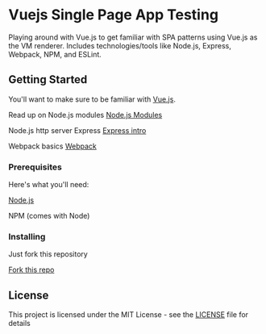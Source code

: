 # Vuejs Single Page App Testing

Playing around with Vue.js to get familiar with SPA patterns using Vue.js as the VM renderer. Includes technologies/tools like Node.js, Express, Webpack, NPM, and ESLint. 

## Getting Started

You'll want to make sure to be familiar with [Vue.js](https://vuejs.org/).

Read up on Node.js modules [Node.js Modules](https://nodejs.org/api/modules.html)

Node.js http server Express [Express intro](https://developer.mozilla.org/en-US/docs/Learn/Server-side/Express_Nodejs/Introduction)

Webpack basics [Webpack](https://webpack.js.org/)

### Prerequisites

Here's what you'll need:

[Node.js](https://nodejs.org/en/)

NPM (comes with Node)

### Installing

Just fork this repository

[Fork this repo](https://github.com/mattcc82/vue_spa/fork)

## License

This project is licensed under the MIT License - see the [LICENSE](LICENSE) file for details
